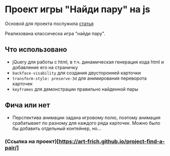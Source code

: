 # Проект игры "Найди пару" на js
Основой для проекта послужила [статья](https://thecode.media/memo/)

Реализована классическа игра "найди пару".

## Что использовано
* jQuery для работы с html, в т.ч. динамическая генерация кода html и добавление его на страничку
* ```backface-visability``` для создания двусторонней карточки
* ```transform-style: preserve-3d``` для анимирования переворота карточек
* ```keyframes``` для демонстрации правильно найденной пары

## Фича или нет
* Перспектива анимации задана игровому полю, поэтому анимация срабатывает по разному для каждого ряда карточек. Можно было бы добавить отдельный контейнер, но...

### (Ссылка на проект)[https://art-frich.github.io/project-find-a-pair/]
